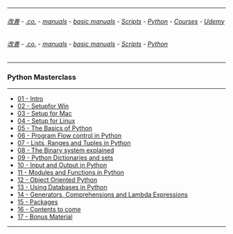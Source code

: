 
---

###### [改善](https://github.com/ttltrk/0C/blob/master/README.MD) - [.co.](https://github.com/ttltrk/PRG/blob/master/CODING.MD) - [manuals](https://github.com/ttltrk/PRG/blob/master/MAN.MD) - [basic manuals](https://github.com/ttltrk/PRG/blob/master/MANUALS.MD) - [Scripts](https://github.com/ttltrk/PRG/blob/master/PY/DOC/SC/SC.MD) - [Python](https://github.com/ttltrk/PRG/blob/master/PY/DOC/OPYM/OPYM.MD) - [Courses](https://github.com/ttltrk/PRG/blob/master/PY/DOC/OPYM/13/COURSES.MD) - [Udemy](https://github.com/ttltrk/PRG/blob/master/PY/DOC/OPYM/13/06/UDEMY.MD)

###### [改善](https://github.com/ttltrk/0C/blob/master/README.MD) - [.co.](https://github.com/ttltrk/PRG/blob/master/CODING.MD) - [manuals](https://github.com/ttltrk/PRG/blob/master/MAN.MD) - [basic manuals](https://github.com/ttltrk/PRG/blob/master/MANUALS.MD) - [Scripts](https://github.com/ttltrk/PRG/blob/master/PY/DOC/SC/SC.MD) - [Python](https://github.com/ttltrk/PRG/blob/master/PY/DOC/OPYM/OPYM.MD)

---

### Python Masterclass

---

* [01 - Intro]()
* [02 - Setupfor Win]()
* [03 - Setup for Mac]()
* [04 - Setup for Linux]()
* [05 - The Basics of Python]()
* [06 - Program Flow control in Python]()
* [07 - Lists, Ranges and Tuples in Python]()
* [08 - The Binary system explained]()
* [09 - Python Dictionaries and sets]()
* [10 - Input and Output in Python]()
* [11 - Modules and Functions in Python]()
* [12 - Object Oriented Python]()
* [13 - Using Databases in Python]()
* [14 - Generators, Comprehensions and Lambda Expressions]()
* [15 - Packages]()
* [16 - Contents to come]()
* [17 - Bonus Material]()

---

